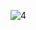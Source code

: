 ![4](https://github.com/tRy-HaRd-tgn/homework_7_skillbox/assets/81766136/a0798fa5-39bc-48ea-95ea-fb23231b9b4b)
